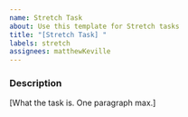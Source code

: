 ```yaml
---
name: Stretch Task
about: Use this template for Stretch tasks
title: "[Stretch Task] "
labels: stretch
assignees: matthewKeville
---
```


### Description
[What the task is. One paragraph max.]

